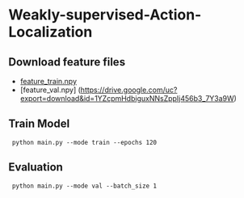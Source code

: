 # Weakly-supervised-Action-Localization

## Download feature files
- [feature_train.npy](https://drive.google.com/uc?export=download&id=15qQIX7EJXmbtZr__U6msnBIzjzAH7ISc)
- [feature_val.npy] (https://drive.google.com/uc?export=download&id=1YZcpmHdbiguxNNsZppIj456b3_7Y3a9W)

## Train Model
``` python main.py --mode train --epochs 120```

## Evaluation
``` python main.py --mode val --batch_size 1```
